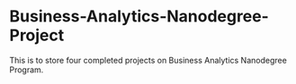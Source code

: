 # Business-Analytics-Nanodegree-Project
This is to store four completed projects on Business Analytics Nanodegree Program. 
